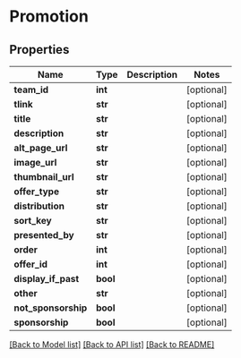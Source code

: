 # Promotion

## Properties
Name | Type | Description | Notes
------------ | ------------- | ------------- | -------------
**team_id** | **int** |  | [optional] 
**tlink** | **str** |  | [optional] 
**title** | **str** |  | [optional] 
**description** | **str** |  | [optional] 
**alt_page_url** | **str** |  | [optional] 
**image_url** | **str** |  | [optional] 
**thumbnail_url** | **str** |  | [optional] 
**offer_type** | **str** |  | [optional] 
**distribution** | **str** |  | [optional] 
**sort_key** | **str** |  | [optional] 
**presented_by** | **str** |  | [optional] 
**order** | **int** |  | [optional] 
**offer_id** | **int** |  | [optional] 
**display_if_past** | **bool** |  | [optional] 
**other** | **str** |  | [optional] 
**not_sponsorship** | **bool** |  | [optional] 
**sponsorship** | **bool** |  | [optional] 

[[Back to Model list]](../README.md#documentation-for-models) [[Back to API list]](../README.md#documentation-for-api-endpoints) [[Back to README]](../README.md)

